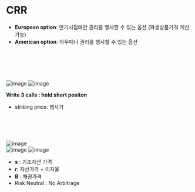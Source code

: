 # CRR 

- **European option**: 만기시점에만 권리를 행사할 수 있는 옵션 (파생상품가격 계산 가능)
- **American option**: 아무때나 권리를 행사할 수 있는 옵션

</br></br></br></br>
  

![image](https://github.com/juho-creator/Investing/assets/72856990/8fb859b9-93ee-4391-ad83-490adfdb7922)
![image](https://github.com/juho-creator/Investing/assets/72856990/aac586ac-eee0-468e-a544-d0d521da14f2)
</br>

**Write 3 calls : hold short positon**

- striking price: 행사가

</br></br></br></br>
![image](https://github.com/juho-creator/Investing/assets/72856990/75a926c1-b153-4a64-b5cd-3c6ac3f8ef97) </br>
![image](https://github.com/juho-creator/Investing/assets/72856990/c057a95a-1fe2-4d6b-bb5e-e32a7b129794)
![image](https://github.com/juho-creator/Investing/assets/72856990/3a594d11-8743-4c37-9480-f237500ba78d)

- **s** : 기초자산 가격
- **r**: 자산가격 + 이자율
- **B** : 채권가격
- Risk Neutral : No Arbitrage
